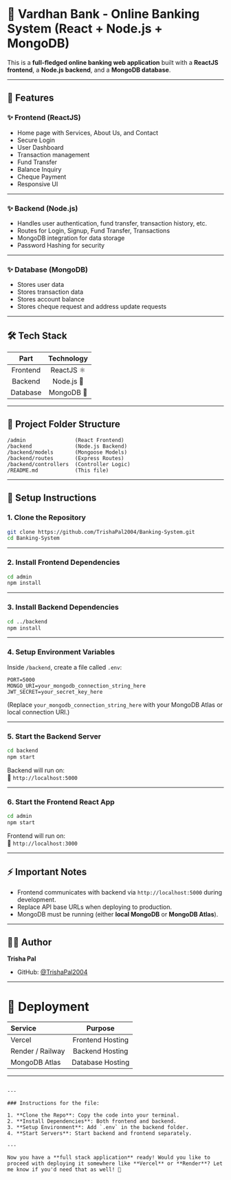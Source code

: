 
# 🏦 Vardhan Bank - Online Banking System (React + Node.js + MongoDB)

This is a **full-fledged online banking web application** built with a **ReactJS frontend**, a **Node.js backend**, and a **MongoDB database**.

---

## 🚀 Features

### ✨ Frontend (ReactJS)
- Home page with Services, About Us, and Contact
- Secure Login
- User Dashboard
- Transaction management
- Fund Transfer
- Balance Inquiry
- Cheque Payment
- Responsive UI

---

### ✨ Backend (Node.js)
- Handles user authentication, fund transfer, transaction history, etc.
- Routes for Login, Signup, Fund Transfer, Transactions
- MongoDB integration for data storage
- Password Hashing for security

---

### ✨ Database (MongoDB)
- Stores user data
- Stores transaction data
- Stores account balance
- Stores cheque request and address update requests

---

## 🛠 Tech Stack

| Part      | Technology |
|:---------:|:----------:|
| Frontend  | ReactJS ⚛️ |
| Backend   | Node.js 🚀 |
| Database  | MongoDB 🍃 |

---

## 📂 Project Folder Structure

```
/admin                (React Frontend)
/backend              (Node.js Backend)
/backend/models       (Mongoose Models)
/backend/routes       (Express Routes)
/backend/controllers  (Controller Logic)
/README.md            (This file)
```

---

## 🧩 Setup Instructions

### 1. Clone the Repository

```bash
git clone https://github.com/TrishaPal2004/Banking-System.git
cd Banking-System
```

---

### 2. Install Frontend Dependencies

```bash
cd admin
npm install
```

---

### 3. Install Backend Dependencies

```bash
cd ../backend
npm install
```

---

### 4. Setup Environment Variables

Inside `/backend`, create a file called `.env`:

```plaintext
PORT=5000
MONGO_URI=your_mongodb_connection_string_here
JWT_SECRET=your_secret_key_here
```

(Replace `your_mongodb_connection_string_here` with your MongoDB Atlas or local connection URI.)

---

### 5. Start the Backend Server

```bash
cd backend
npm start
```
Backend will run on:  
🔗 `http://localhost:5000`

---

### 6. Start the Frontend React App

```bash
cd admin
npm start
```
Frontend will run on:  
🔗 `http://localhost:3000`

---

## ⚡ Important Notes

- Frontend communicates with backend via `http://localhost:5000` during development.
- Replace API base URLs when deploying to production.
- MongoDB must be running (either **local MongoDB** or **MongoDB Atlas**).

---

## 👩‍💻 Author

**Trisha Pal**  
- GitHub: [@TrishaPal2004](https://github.com/TrishaPal2004)

---

# 📢 Deployment

| Service        | Purpose                 |
|:---------------|:------------------------:|
| Vercel          | Frontend Hosting         |
| Render / Railway | Backend Hosting         |
| MongoDB Atlas  | Database Hosting          |

---

```

---

### Instructions for the file:

1. **Clone the Repo**: Copy the code into your terminal.
2. **Install Dependencies**: Both frontend and backend.
3. **Setup Environment**: Add `.env` in the backend folder.
4. **Start Servers**: Start backend and frontend separately.

---

Now you have a **full stack application** ready! Would you like to proceed with deploying it somewhere like **Vercel** or **Render**? Let me know if you'd need that as well! 🚀